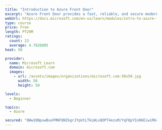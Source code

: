 ```yaml
---
title: "Introduction to Azure Front Door"
excerpt: "Azure Front Door provides a fast, reliable, and secure modern cloud content delivery network, integrated with intelligent threat protection."
webUrl: https://docs.microsoft.com/en-us/learn/modules/intro-to-azure-front-door/
type: course
price: Free
length: PT29M
ratings:
  count: 23
  average: 4.7826085
heat: 50

provider:
  name: Microsoft Learn
  domain: microsoft.com
  images:
    - url: /assets/images/organizations/microsoft.com-50x50.jpg
      width: 50
      height: 50

levels:
  - Beginner

topics:
  - Azure

secured: "8Ww1QNpuwBuoFMNFQNZkgrJYpUtLTkLWLxQOP74ezuM/YqFQpYIo06EiwiRK40Yg2ECJJItVRjg8VypISQoHK1FfURYfOeMPc/fbkIP1t0CjGeadVP75iujrgtXN6YuKVUlHJ7e5AJc9vDk0nvN66pTmgHhfd2Bw5N2gSEVyYWNO/MBIIMoGYr0Pzfdw/ueh53bM6snbDIN/bsZj4mcYKrPtl2hDhOl6OJW2Oa2B9i2V5Z/pO9OXdX+C+gGh/Y85Sok4wjVlxwWyEM3zhYud7ZZ4Nie9lASCl4GYO8YEFSaBDhbJENyKFD28/nD9JkoMf21IvGOqJZFpok8H+LcNUdkbed+ZysFcNf3tXDD5mNRfWGVD3fH1Sw7TaEjXNSQK92rv+ZenwaWBRlQcLu74y1WldtvU9u1I+3NIYBM0aK8=;Df/A4oSbeMQC/vg35hDbxw=="
---
```


